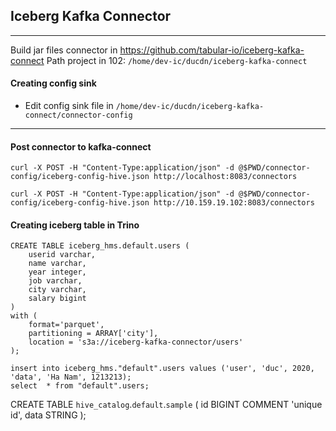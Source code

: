 ## Iceberg Kafka Connector
---
Build jar files connector in https://github.com/tabular-io/iceberg-kafka-connect
Path project in 102: `/home/dev-ic/ducdn/iceberg-kafka-connect`
#### Creating config sink
- Edit config sink file in `/home/dev-ic/ducdn/iceberg-kafka-connect/connector-config`
---
#### Post connector to kafka-connect
```
curl -X POST -H "Content-Type:application/json" -d @$PWD/connector-config/iceberg-config-hive.json http://localhost:8083/connectors

curl -X POST -H "Content-Type:application/json" -d @$PWD/connector-config/iceberg-config-hive.json http://10.159.19.102:8083/connectors
```
#### Creating iceberg table in Trino
```
CREATE TABLE iceberg_hms.default.users (
    userid varchar,
    name varchar,
    year integer,
    job varchar,
    city varchar,
    salary bigint
)
with (
    format='parquet',
    partitioning = ARRAY['city'],
    location = 's3a://iceberg-kafka-connector/users'
);

insert into iceberg_hms."default".users values ('user', 'duc', 2020, 'data', 'Ha Nam', 1213213);
select  * from "default".users;
```


CREATE TABLE `hive_catalog`.`default`.`sample` (
    id BIGINT COMMENT 'unique id',
    data STRING
);